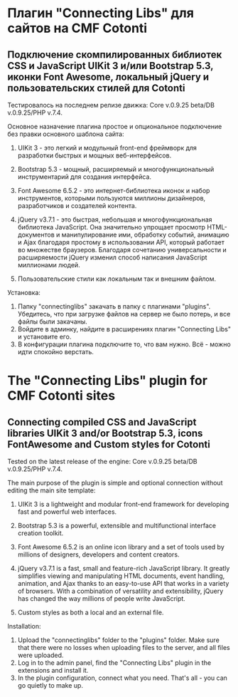 # Плагин "Connecting Libs" для сайтов на CMF Cotonti
## Подключение скомпилированных библиотек CSS и JavaScript UIKit 3 и/или Bootstrap 5.3, иконки Font Awesome, локальный jQuery и пользовательских стилей для Cotonti

Тестировалось на последнем релизе движка: Core v.0.9.25 beta/DB v.0.9.25/PHP v.7.4.

Основное назначение плагина простое и опциональное подключение без правки основного шаблона сайта:

1. UIKit 3 - это легкий и модульный front-end фреймворк для разработки быстрых и мощных веб-интерфейсов.

2. Bootstrap 5.3 - мощный, расширяемый и многофункциональный инструментарий для создания интерфейса.

3. Font Awesome 6.5.2 - это интернет-библиотека иконок и набор инструментов, которыми пользуются миллионы дизайнеров, разработчиков и создателей контента. 

4. jQuery v3.7.1 - это быстрая, небольшая и многофункциональная библиотека JavaScript. Она значительно упрощает просмотр HTML-документов и манипулирование ими, обработку событий, анимацию и Ajax благодаря простому в использовании API, который работает во множестве браузеров. Благодаря сочетанию универсальности и расширяемости jQuery изменил способ написания JavaScript миллионами людей.

5. Пользовательские стили как локальным так и внешним файлом.

Установка:
1. Папку "connectinglibs" закачать в папку с плагинами "plugins".
Убедитесь, что при загрузке файлов на сервер не было потерь, и все файлы были закачаны.
2. Войдите в админку, найдите в расширениях плагин "Connecting Libs" и установите его.
3. В конфигурации плагина подключите то, что вам нужно.
Всё - можно идти спокойно верстать.



# The "Connecting Libs" plugin for CMF Cotonti sites

## Connecting compiled CSS and JavaScript libraries UIKit 3 and/or Bootstrap 5.3, icons FontAwesome and Custom styles for Cotonti

Tested on the latest release of the engine: Core v.0.9.25 beta/DB v.0.9.25/PHP v.7.4.

The main purpose of the plugin is simple and optional connection without editing the main site template:

1. UIKit 3 is a lightweight and modular front-end framework for developing fast and powerful web interfaces.

2. Bootstrap 5.3 is a powerful, extensible and multifunctional interface creation toolkit.

3. Font Awesome 6.5.2 is an online icon library and a set of tools used by millions of designers, developers and content creators. 

4. jQuery v3.7.1 is a fast, small and feature-rich JavaScript library. It greatly simplifies viewing and manipulating HTML documents, event handling, animation, and Ajax thanks to an easy-to-use API that works in a variety of browsers. With a combination of versatility and extensibility, jQuery has changed the way millions of people write JavaScript.

5. Custom styles as both a local and an external file.

Installation:
1. Upload the "connectinglibs" folder to the "plugins" folder.
Make sure that there were no losses when uploading files to the server, and all files were uploaded.
2. Log in to the admin panel, find the "Connecting Libs" plugin in the extensions and install it.
3. In the plugin configuration, connect what you need.
That's all - you can go quietly to make up.
